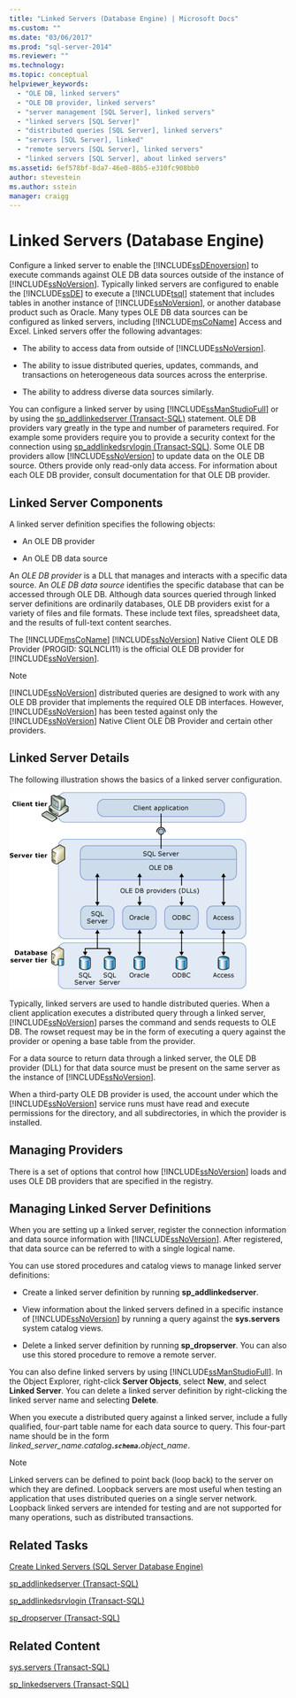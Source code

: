 ```yaml
---
title: "Linked Servers (Database Engine) | Microsoft Docs"
ms.custom: ""
ms.date: "03/06/2017"
ms.prod: "sql-server-2014"
ms.reviewer: ""
ms.technology: 
ms.topic: conceptual
helpviewer_keywords: 
  - "OLE DB, linked servers"
  - "OLE DB provider, linked servers"
  - "server management [SQL Server], linked servers"
  - "linked servers [SQL Server]"
  - "distributed queries [SQL Server], linked servers"
  - "servers [SQL Server], linked"
  - "remote servers [SQL Server], linked servers"
  - "linked servers [SQL Server], about linked servers"
ms.assetid: 6ef578bf-8da7-46e0-88b5-e310fc908bb0
author: stevestein
ms.author: sstein
manager: craigg
---
```

# Linked Servers (Database Engine)
  Configure a linked server to enable the [!INCLUDE[ssDEnoversion](../../includes/ssdenoversion-md.md)] to execute commands against OLE DB data sources outside of the instance of [!INCLUDE[ssNoVersion](../../../includes/ssnoversion-md.md)]. Typically linked servers are configured to enable the [!INCLUDE[ssDE](../../includes/ssde-md.md)] to execute a [!INCLUDE[tsql](../../includes/tsql-md.md)] statement that includes tables in another instance of [!INCLUDE[ssNoVersion](../../../includes/ssnoversion-md.md)], or another database product such as Oracle. Many types OLE DB data sources can be configured as linked servers, including [!INCLUDE[msCoName](../../../includes/msconame-md.md)] Access and Excel. Linked servers offer the following advantages:  
  
-   The ability to access data from outside of [!INCLUDE[ssNoVersion](../../../includes/ssnoversion-md.md)].  
  
-   The ability to issue distributed queries, updates, commands, and transactions on heterogeneous data sources across the enterprise.  
  
-   The ability to address diverse data sources similarly.  
  
 You can configure a linked server by using [!INCLUDE[ssManStudioFull](../../../includes/ssmanstudiofull-md.md)] or by using the [sp_addlinkedserver &#40;Transact-SQL&#41;](/sql/relational-databases/system-stored-procedures/sp-addlinkedserver-transact-sql) statement. OLE DB providers vary greatly in the type and number of parameters required. For example some providers require you to provide a security context for the connection using [sp_addlinkedsrvlogin &#40;Transact-SQL&#41;](/sql/relational-databases/system-stored-procedures/sp-addlinkedsrvlogin-transact-sql). Some OLE DB providers allow [!INCLUDE[ssNoVersion](../../../includes/ssnoversion-md.md)] to update data on the OLE DB source. Others provide only read-only data access. For information about each OLE DB provider, consult documentation for that OLE DB provider.  
  
## Linked Server Components  
 A linked server definition specifies the following objects:  
  
-   An OLE DB provider  
  
-   An OLE DB data source  
  
 An *OLE DB provider* is a DLL that manages and interacts with a specific data source. An *OLE DB data source* identifies the specific database that can be accessed through OLE DB. Although data sources queried through linked server definitions are ordinarily databases, OLE DB providers exist for a variety of files and file formats. These include text files, spreadsheet data, and the results of full-text content searches.  
  
 The [!INCLUDE[msCoName](../../../includes/msconame-md.md)] [!INCLUDE[ssNoVersion](../../../includes/ssnoversion-md.md)] Native Client OLE DB Provider (PROGID: SQLNCLI11) is the official OLE DB provider for [!INCLUDE[ssNoVersion](../../../includes/ssnoversion-md.md)].  
  
> [!NOTE]  
>  [!INCLUDE[ssNoVersion](../../../includes/ssnoversion-md.md)] distributed queries are designed to work with any OLE DB provider that implements the required OLE DB interfaces. However, [!INCLUDE[ssNoVersion](../../../includes/ssnoversion-md.md)] has been tested against only the [!INCLUDE[ssNoVersion](../../../includes/ssnoversion-md.md)] Native Client OLE DB Provider and certain other providers.  
  
## Linked Server Details  
 The following illustration shows the basics of a linked server configuration.  
  
 ![Client tier, server tier, and database server tier](../../database-engine/media/lsvr.gif "Client tier, server tier, and database server tier")  
  
 Typically, linked servers are used to handle distributed queries. When a client application executes a distributed query through a linked server, [!INCLUDE[ssNoVersion](../../../includes/ssnoversion-md.md)] parses the command and sends requests to OLE DB. The rowset request may be in the form of executing a query against the provider or opening a base table from the provider.  
  
 For a data source to return data through a linked server, the OLE DB provider (DLL) for that data source must be present on the same server as the instance of [!INCLUDE[ssNoVersion](../../../includes/ssnoversion-md.md)].  
  
 When a third-party OLE DB provider is used, the account under which the [!INCLUDE[ssNoVersion](../../../includes/ssnoversion-md.md)] service runs must have read and execute permissions for the directory, and all subdirectories, in which the provider is installed.  
  
## Managing Providers  
 There is a set of options that control how [!INCLUDE[ssNoVersion](../../../includes/ssnoversion-md.md)] loads and uses OLE DB providers that are specified in the registry.  
  
## Managing Linked Server Definitions  
 When you are setting up a linked server, register the connection information and data source information with [!INCLUDE[ssNoVersion](../../../includes/ssnoversion-md.md)]. After registered, that data source can be referred to with a single logical name.  
  
 You can use stored procedures and catalog views to manage linked server definitions:  
  
-   Create a linked server definition by running **sp_addlinkedserver**.  
  
-   View information about the linked servers defined in a specific instance of [!INCLUDE[ssNoVersion](../../../includes/ssnoversion-md.md)] by running a query against the **sys.servers** system catalog views.  
  
-   Delete a linked server definition by running **sp_dropserver**. You can also use this stored procedure to remove a remote server.  
  
 You can also define linked servers by using [!INCLUDE[ssManStudioFull](../../../includes/ssmanstudiofull-md.md)]. In the Object Explorer, right-click **Server Objects**, select **New**, and select **Linked Server**. You can delete a linked server definition by right-clicking the linked server name and selecting **Delete**.  
  
 When you execute a distributed query against a linked server, include a fully qualified, four-part table name for each data source to query. This four-part name should be in the form _linked_server_name.catalog_**._`schema`_.**_object_name_.  
  
> [!NOTE]  
>  Linked servers can be defined to point back (loop back) to the server on which they are defined. Loopback servers are most useful when testing an application that uses distributed queries on a single server network. Loopback linked servers are intended for testing and are not supported for many operations, such as distributed transactions.  
  
## Related Tasks  
 [Create Linked Servers &#40;SQL Server Database Engine&#41;](create-linked-servers-sql-server-database-engine.md)  
  
 [sp_addlinkedserver &#40;Transact-SQL&#41;](/sql/relational-databases/system-stored-procedures/sp-addlinkedserver-transact-sql)  
  
 [sp_addlinkedsrvlogin &#40;Transact-SQL&#41;](/sql/relational-databases/system-stored-procedures/sp-addlinkedsrvlogin-transact-sql)  
  
 [sp_dropserver &#40;Transact-SQL&#41;](/sql/relational-databases/system-stored-procedures/sp-dropserver-transact-sql)  
  
## Related Content  
 [sys.servers &#40;Transact-SQL&#41;](/sql/relational-databases/system-catalog-views/sys-servers-transact-sql)  
  
 [sp_linkedservers &#40;Transact-SQL&#41;](/sql/relational-databases/system-stored-procedures/sp-linkedservers-transact-sql)  
  
  
